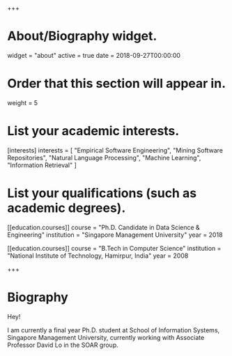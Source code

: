 +++
# About/Biography widget.
widget = "about"
active = true
date = 2018-09-27T00:00:00

# Order that this section will appear in.
weight = 5

# List your academic interests.
[interests]
  interests = [
    "Empirical Software Engineering",
    "Mining Software Repositories",
    "Natural Language Processing",
    "Machine Learning",
    "Information Retrieval"
      ]

# List your qualifications (such as academic degrees).
[[education.courses]]
  course = "Ph.D. Candidate in Data Science & Engineering"
  institution = "Singapore Management University"
  year = 2018

[[education.courses]]
  course = "B.Tech in Computer Science"
  institution = "National Institute of Technology, Hamirpur, India"
  year = 2008
 
+++

# Biography

Hey!

I am currently a final year Ph.D. student at School of Information Systems, Singapore Management University, currently working with Associate Professor David Lo in the SOAR group.